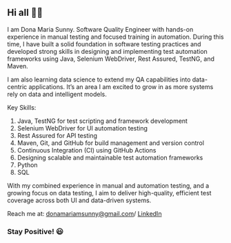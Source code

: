 ## Hi all 👋😄 

I am Dona Maria Sunny.
Software Quality Engineer with hands-on experience in manual testing and focused training in automation. During this time, I have built a solid foundation in software testing practices and developed strong skills in designing and implementing test automation frameworks using Java, Selenium WebDriver, Rest Assured, TestNG, and Maven.

I am also learning data science to extend my QA capabilities into data-centric applications. It’s an area I am excited to grow in as more systems rely on data and intelligent models.

Key Skills:
1. Java, TestNG for test scripting and framework development
2. Selenium WebDriver for UI automation testing
3. Rest Assured for API testing
4. Maven, Git, and GitHub for build management and version control
5. Continuous Integration (CI) using GitHub Actions
6. Designing scalable and maintainable test automation frameworks
7. Python
8. SQL

With my combined experience in manual and automation testing, and a growing focus on data testing, I aim to deliver high-quality, efficient test coverage across both UI and data-driven systems.

Reach me at: donamariamsunny@gmail.com/ [LinkedIn](https://www.linkedin.com/in/dona-maria-sunny) 

### Stay Positive! 😃

